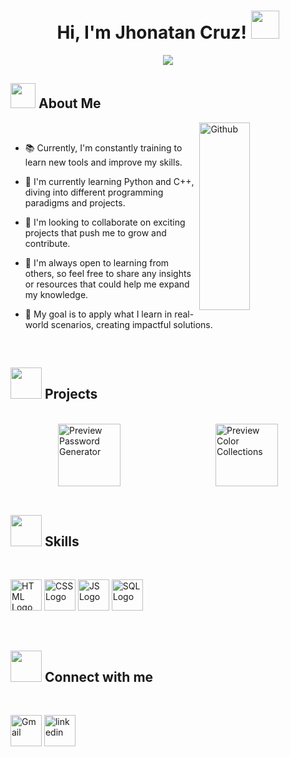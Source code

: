 <h1 align="center">
Hi, I'm Jhonatan Cruz!
	<a href="#" target="_self">
		<img src="https://media.giphy.com/media/hvRJCLFzcasrR4ia7z/giphy.gif" height="45" width="45" >
	</a>

</h1>
<p align="center">
	<img src="https://readme-typing-svg.herokuapp.com?lines=Computer+Science+Student;Full+Stack+Web+Developer;DS%20|%20AI%20|%20ML%20Enthusiastic;Always%20learning%20new%20things&center=true&width=900&height=100&size=40">
</p>
<h2> <img src = "https://img.icons8.com/?size=100&id=aJPLw-4jUCR3&format=png&color=000000" height="40" width="40" > About Me </h2>
<img width="40%" align="right" alt="Github" src="https://github.com/7oSkaaa/7oSkaaa/blob/main/Images/Right_Side.gif?raw=true" width="200" height="300" />
<br>

- 📚 Currently, I'm constantly training to learn new tools and improve my skills.

- 🌱 I'm currently learning Python and C++, diving into different programming paradigms and projects.

- 🤝 I'm looking to collaborate on exciting projects that push me to grow and contribute.

- 💬 I'm always open to learning from others, so feel free to share any insights or resources that could help me expand my knowledge.

- 🚀 My goal is to apply what I learn in real-world scenarios, creating impactful solutions.
<br>

<h2> <img src="https://img.icons8.com/?size=100&id=104233&format=png&color=000000" height="50" width="50" > Projects </h2>
<br>

<!-- Proyecto 1 y Proyecto 2 alineados horizontalmente -->
<div style="display: flex; justify-content: space-around;">
	<a href="https://jhonatancrruzz.github.io/Password_Generator/" target="_blank">
        <img src="https://jhonatancrruzz.github.io/Password_Generator//assets/images/preview.jpg" alt="Preview Password Generator" height="100" width="100" />
    </a>  
	<a href="https://jhonatancrruzz.github.io/Color_Collection/" target="_blank">
        <img src="https://jhonatancrruzz.github.io/Color_Collection/assets/images/preview.jpg" alt="Preview Color Collections" height="100" width="100" />
    </a>
</div>
<br>

<h2> <img src = "https://media2.giphy.com/media/QssGEmpkyEOhBCb7e1/giphy.gif?cid=ecf05e47a0n3gi1bfqntqmob8g9aid1oyj2wr3ds3mg700bl&rid=giphy.gif" height="50" width="50" > Skills  </h2>
<br>

<img src="https://skillicons.dev/icons?i=html" alt="HTML Logo"  height="50" width="50" />  <img src="https://skillicons.dev/icons?i=css" alt="CSS Logo" height="50" width="50" />  <img src="https://skillicons.dev/icons?i=js" alt="JS Logo" width="50"/>  <img src="https://skillicons.dev/icons?i=mysql" alt="SQL Logo" height="50" width="50" />

<br>

<h2> <img src = "https://img.icons8.com/?size=100&id=AUwsQr3iLOnC&format=png&color=000000" height="50" width="50" > Connect with me  </h2>
<br>


<a href="https://mail.google.com/mail/u/0/#inbox?compose=GTvVlcSKkkRZrSCgRHFjXQhHVrqFFwhJSgMBLblkfzlfMZJrmpbJmjRdZXdNlLKZCnpCrxHzwdvzl" target="blank"><img align="start" src="https://cdn.worldvectorlogo.com/logos/official-gmail-icon-2020-.svg" alt="Gmail" height="50" width="50" /></a>
<a href="https://www.linkedin.com/in/jhonatan-cruz-598631352/" target="blank"><img align="start" src="https://cdn.worldvectorlogo.com/logos/linkedin-icon-2.svg" alt="linkedin" height="50" width="50" /></a>





  


